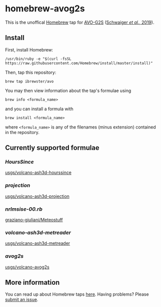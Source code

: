 # homebrew-avog2s

This is the unoffical [Homebrew](https://brew.sh/) tap for [AVO-G2S](https://github.com/usgs/volcano-avog2s) ([Schwaiger *et al.*, 2019](https://doi.org/10.1016/j.cageo.2018.12.013)).

## Install

First, install Homebrew:
```
/usr/bin/ruby -e "$(curl -fsSL https://raw.githubusercontent.com/Homebrew/install/master/install)"
```
Then, tap this repository:
```
brew tap ibrewster/avo
```
You may then view information about the tap's formulae using
```
brew info <formula_name>
```
and you can install a formula with
```
brew install <formula_name>
```
where `<formula_name>` is any of the filenames (minus extension) contained in the repository.

## Currently supported formulae

### *HoursSince*
[usgs/volcano-ash3d-hourssince](https://github.com/usgs/volcano-ash3d-hourssince)

### *projection*
[usgs/volcano-ash3d-projection](https://github.com/usgs/volcano-ash3d-projection)

### *nrlmsise-00.rb*
[graziano-giuliani/Meteostuff](https://github.com/graziano-giuliani/Meteostuff)

### *volcano-ash3d-metreader*
[usgs/volcano-ash3d-metreader](https://github.com/usgs/volcano-ash3d-metreader)

### *avog2s*
[usgs/volcano-avog2s](https://github.com/usgs/volcano-avog2s)

## More information

You can read up about Homebrew taps [here](https://docs.brew.sh/Taps). Having problems? Please [submit an issue](https://github.com/liamtoney/homebrew-avog2s/issues/new).
